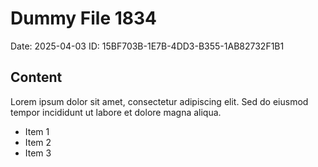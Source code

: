 # Dummy File 1834

Date: 2025-04-03
ID: 15BF703B-1E7B-4DD3-B355-1AB82732F1B1

## Content

Lorem ipsum dolor sit amet, consectetur adipiscing elit.
Sed do eiusmod tempor incididunt ut labore et dolore magna aliqua.

* Item 1
* Item 2
* Item 3

